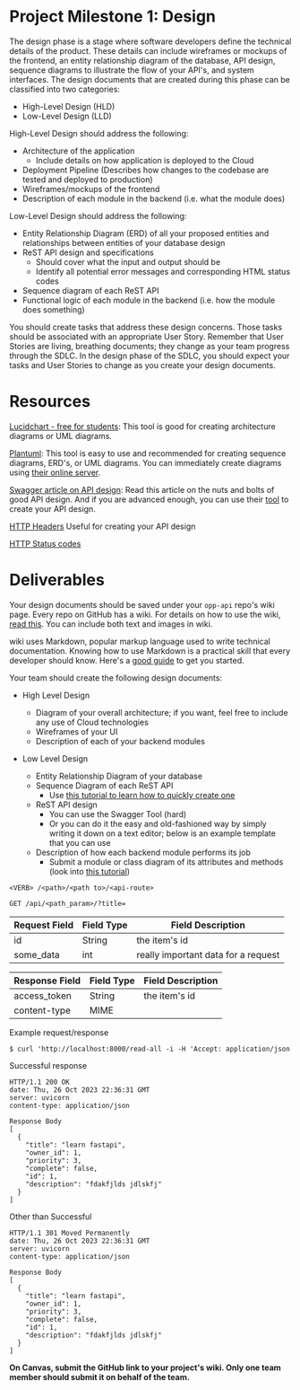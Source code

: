 # Project Milestone 1: Design

The design phase is a stage where software developers define the technical details of the product. 
These details can include wireframes or mockups of the frontend, an entity relationship diagram of the database, 
API design, sequence diagrams to illustrate the flow of your API's, and system interfaces. The design documents that are 
created during this phase can be classified into two categories:

* High-Level Design (HLD)
* Low-Level Design (LLD)

High-Level Design should address the following:
* Architecture of the application
    * Include details on how application is deployed to the Cloud
* Deployment Pipeline (Describes how changes to the codebase are tested and deployed to production)
* Wireframes/mockups of the frontend
* Description of each module in the backend (i.e. what the module does)

Low-Level Design should address the following:
* Entity Relationship Diagram (ERD) of all your proposed entities and relationships between entities of your database design
* ReST API design and specifications
  * Should cover what the input and output should be
  * Identify all potential error messages and corresponding HTML status codes
* Sequence diagram of each ReST API 
* Functional logic of each module in the backend (i.e. how the module does something)

You should create tasks that address these design concerns. Those tasks should be associated with an appropriate User Story. 
Remember that User Stories are living, breathing documents; they change as your team progress through the SDLC. In the design
phase of the SDLC, you should expect your tasks and User Stories to change as you create your design documents. 

# Resources

[Lucidchart - free for students](https://www.lucidchart.com/pages/usecase/education): This tool is good for creating architecture diagrams or UML diagrams.   

[Plantuml](https://plantuml.com/sequence-diagram): This tool is easy to use and recommended for creating sequence diagrams, ERD's, or UML diagrams. You can immediately create diagrams using [their online server](https://www.plantuml.com/plantuml/uml/SyfFKj2rKt3CoKnELR1Io4ZDoSa70000). 

[Swagger article on API design](https://swagger.io/resources/articles/best-practices-in-api-design/?sbsearch=api%20design): Read this article on the nuts and bolts of good API design. And if you are advanced enough, you can use their [tool](https://app.swaggerhub.com/apis/HCASTILLOEXT/DataMaster/1.0.0#/) to create your API design. 

[HTTP Headers](https://developer.mozilla.org/en-US/docs/Web/HTTP/Headers) Useful for creating your API design

[HTTP Status codes](https://developer.mozilla.org/en-US/docs/Web/HTTP/Status)

# Deliverables

Your design documents should be saved under your `opp-api` repo's wiki page. Every repo on GitHub has a wiki. For details on
how to use the wiki, [read this](https://docs.github.com/en/communities/documenting-your-project-with-wikis/about-wikis). You can include both text and images in wiki.  

wiki uses Markdown, popular markup language used to write technical documentation. Knowing how to use Markdown is a practical skill that
every developer should know. Here's a [good guide](https://www.w3schools.io/file/markdown-introduction/) to get you started. 

Your team should create the following design documents:

* High Level Design
  * Diagram of your overall architecture; if you want, feel free to include any use of Cloud technologies
  * Wireframes of your UI
  * Description of each of your backend modules

* Low Level Design
  * Entity Relationship Diagram of your database
  * Sequence Diagram of each ReST API
    * Use [this tutorial to learn how to quickly create one](https://plantuml.com/sequence-diagram) 
  * ReST API design
    * You can use the Swagger Tool (hard)
    * Or you can do it the easy and old-fashioned way by simply writing it down on a text editor; below is an example template that you can use
  * Description of how each backend module performs its job
    * Submit a module or class diagram of its attributes and methods (look into [this tutorial](https://plantuml.com/class-diagram))

`<VERB> /<path>/<path to>/<api-route>`

`GET /api/<path_param>/?title=`

| Request Field | Field Type | Field Description |
|---------------|------------|-------------------|
| id | String | the item's id |
|some_data| int | really important data for a request |


| Response Field | Field Type | Field Description |
|----------------|---------|-------------------|
| access_token   | String  | the item's id |
| content-type   | MIME    |  |


Example request/response

`$ curl 'http://localhost:8000/read-all -i -H 'Accept: application/json`

Successful response
```
HTTP/1.1 200 OK
date: Thu, 26 Oct 2023 22:36:31 GMT
server: uvicorn
content-type: application/json

Response Body
[
  {
    "title": "learn fastapi",
    "owner_id": 1,
    "priority": 3,
    "complete": false,
    "id": 1,
    "description": "fdakfjlds jdlskfj"
  }
]
```

Other than Successful

```
HTTP/1.1 301 Moved Permanently
date: Thu, 26 Oct 2023 22:36:31 GMT
server: uvicorn
content-type: application/json

Response Body
[
  {
    "title": "learn fastapi",
    "owner_id": 1,
    "priority": 3,
    "complete": false,
    "id": 1,
    "description": "fdakfjlds jdlskfj"
  }
]
```






**On Canvas, submit the GitHub link to your project's wiki. Only one team member should submit it on behalf of the team.**  